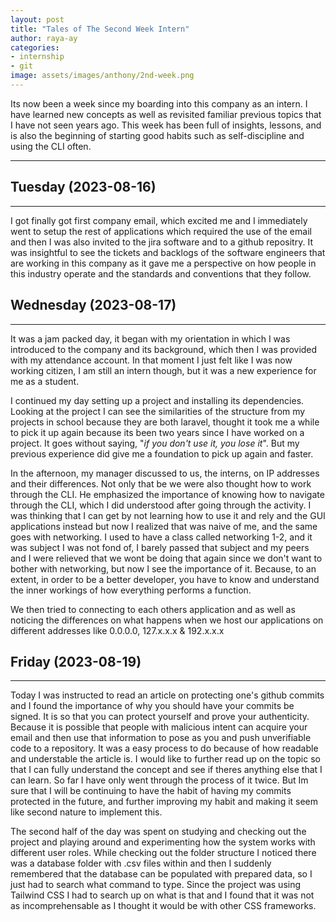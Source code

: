 ```yaml
---
layout: post
title: "Tales of The Second Week Intern"
author: raya-ay
categories: 
- internship
- git
image: assets/images/anthony/2nd-week.png
---
```


Its now been a week since my boarding into this company as an intern. I have learned new concepts as well as revisited familiar previous topics that I have not seen years ago. This week has been full of insights, lessons, and is also the beginning of starting good habits such as self-discipline and using the CLI often.

---

## Tuesday (2023-08-16)
---

I got finally got first company email, which excited me and I immediately went to setup the rest of applications which required the use of the email and then I was also invited to the jira software and to a github repositry. It was insightful to see the tickets and backlogs of the software engineers that are working in this company as it gave me a perspective on how people in this industry operate and the standards and conventions that they follow. 


## Wednesday (2023-08-17)
---

It was a jam packed day, it began with my orientation in which I was introduced to the company and its background, which then I was provided with my attendance account. In that moment I just felt like I was now working citizen, I am still an intern though, but it was a new experience for me as a student.

I continued my day setting up a project and installing its dependencies. Looking at the project I can see the similarities of the structure from my projects in school because they are both laravel, thought it took me a while to pick it up again because its been two years since I have worked on a project. It goes without saying, "*if you don't use it, you lose it*". But my previous experience did give me a foundation to pick up again and faster. 

In the afternoon, my manager discussed to us, the interns, on IP addresses and their differences. Not only that be we were also thought how to work through the CLI. He emphasized the importance of knowing how to navigate through the CLI, which I did understood after going through the activity. I was thinking that I can get by not learning how to use it and rely and the GUI applications instead but now I realized that was naive of me, and the same goes with networking. I used to have a class called networking 1-2, and it was subject I was not fond of, I barely passed that subject and my peers and I were relieved that we wont be doing that again since we don't want to bother with networking, but now I see the importance of it. Because, to an extent, in order to be a better developer, you have to know and understand the inner workings of how everything performs a function. 

We then tried to connecting to each others application and as well as noticing the differences on what happens when we host our applications on different addresses like 0.0.0.0, 127.x.x.x & 192.x.x.x


## Friday (2023-08-19)
---

Today I was instructed to read an article on protecting one's github commits and I found the importance of why you should have your commits be signed. It is so that you can protect yourself and prove your authenticity. Because it is possible that people with malicious intent can acquire your email and then use that information to pose as you and push unverifiable code to a repository. It was a easy process to do because of how readable and understable the article is. I would like to further read up on the topic so that I can fully understand the concept and see if theres anything else that I can learn. So far I have only went through the process of it twice. But Im sure that I will be continuing to have the habit of having my commits protected in the future, and further improving my habit and making it seem like second nature to implement this.

The second half of the day was spent on studying and checking out the project and playing around and experimenting how the system works with different user roles. While checking out the folder structure I noticed there was a database folder with .csv files within and then I suddenly remembered that the database can be populated with prepared data, so I just had to search what command to type. Since the project was using Tailwind CSS I had to search up on what is that and I found that it was not as incomprehensable as I thought it would be with other CSS frameworks.

